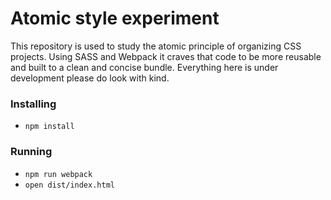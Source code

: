 # Atomic style experiment

This repository is used to study the atomic principle of organizing CSS projects. Using SASS and Webpack it craves that code to be more reusable and built to a clean and concise bundle. Everything here is under development please do look with kind.

### Installing

- `npm install`

### Running

- `npm run webpack`
- `open dist/index.html`